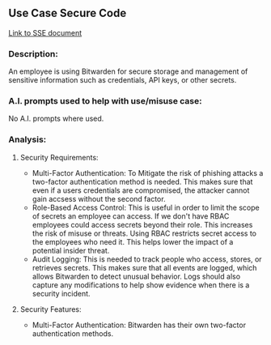 ## Use Case Secure Code
[Link to SSE document](https://github.com/PatrickBN/CYBR8420_Team5/blob/main/Software%20Security%20Engineering.md)

### Description:

An employee is using Bitwarden for secure storage and management of sensitive information such as credentials, API keys, or other secrets.

### A.I. prompts used to help with use/misuse case:

No A.I. prompts where used.

### Analysis:

  1. Security Requirements:
     * Multi-Factor Authentication: To Mitigate the risk of phishing attacks a two-factor authentication method is needed. This makes sure that even if a users credentials are compromised, the attacker cannot gain accsess without the second factor.
     * Role-Based Access Control: This is useful in order to limit the scope of secrets an employee can access. If we don't have RBAC employees could access secrets beyond their role. This increases the risk of misuse or threats. Using RBAC restricts secret access to the employees who need it. This helps lower the impact of a potential insider threat.
     * Audit Logging: This is needed to track people who access, stores, or retrieves secrets. This makes sure that all events are logged, which allows Bitwarden to detect unusual behavior. Logs should also capture any modifications to help show evidence when there is a security incident.

  2. Security Features:
     * Multi-Factor Authentication: Bitwarden has their own two-factor authentication methods.
